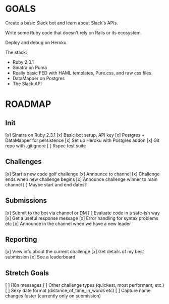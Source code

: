# GOALS

Create a basic Slack bot and learn about Slack's APIs.

Write some Ruby code that doesn't rely on Rails or its ecosystem.

Deploy and debug on Heroku.

The stack:
 * Ruby 2.3.1
 * Sinatra on Puma
 * Really basic FED with HAML templates, Pure.css, and raw css files.
 * DataMapper on Postgres
 * The Slack API

# ROADMAP

## Init

[x] Sinatra on Ruby 2.3.1
[x] Basic bot setup, API key
[x] Postgres + DataMapper for persistence
[x] Set up Heroku with Postgres addon
[x] Git repo with .gitignore
[ ] Rspec test suite

## Challenges

[x] Start a new code golf challenge
[x] Announce to channel
[x] Challenge ends when new challenge begins
[x] Announce challenge winner to main channel
[ ] Maybe start and end dates?

## Submissions

[x] Submit to the bot via channel or DM
[ ] Evaluate code in a safe-ish way
[x] Get a useful response message
[x] Error handling for syntax problems etc
[x] Announce in the channel when we have a new leader

## Reporting

[x] View info about the current challenge
[x] Get details of my best submission
[x] See a leaderboard

## Stretch Goals

[ ] i18n messages
[ ] Other challenge types (quickest, most performant, etc.)
[ ] Sexy date format (distance_of_time_in_words etc)
[ ] Capture name changes faster (currently only on submission)
